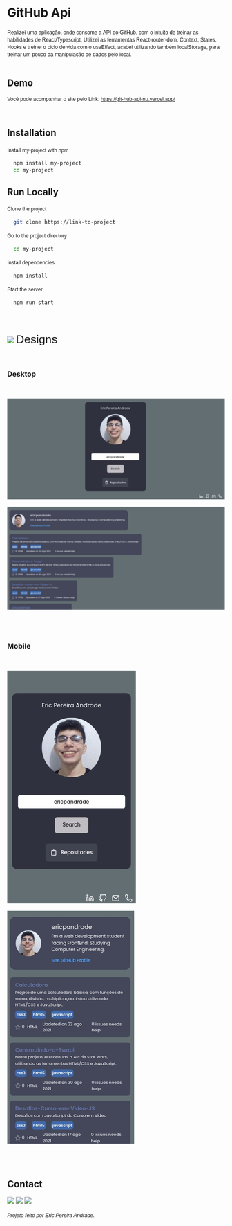 <link rel="preconnect" href="https://fonts.googleapis.com">
<link rel="preconnect" href="https://fonts.gstatic.com" crossorigin>
<link href="https://fonts.googleapis.com/css2?family=Poppins:wght@700&display=swap" rel="stylesheet">

# GitHub Api

<span style="font-family: 'Poppins', sans-serif;font-size:9pt">
Realizei uma aplicação, onde consome a API do GitHub, com o intuito de treinar as habilidades de React/Typescript. Utilizei as ferramentas React-router-dom, Context, States, Hooks e treinei o ciclo de vida com o useEffect, acabei utilizando também localStorage, para treinar um pouco da manipulação de dados pelo local.
</span>

<br/>
<br/>

## Demo

<span style="font-family: 'Poppins', sans-serif;font-size:9pt">

Você pode acompanhar o site pelo Link: https://git-hub-api-nu.vercel.app/

</span>

<br/>

## Installation

<span style="font-family: 'Poppins', sans-serif;font-size:9pt">
Install my-project with npm
</span>

```bash
  npm install my-project
  cd my-project
```

## Run Locally

<span style="font-family: 'Poppins', sans-serif;font-size:9pt">
Clone the project
</span>

```bash
  git clone https://link-to-project
```

<span style="font-family: 'Poppins', sans-serif;font-size:9pt">
Go to the project directory
</span>

```bash
  cd my-project
```

<span style="font-family: 'Poppins', sans-serif;font-size:9pt">
Install dependencies
</span>

```bash
  npm install
```

<span style="font-family: 'Poppins', sans-serif;font-size:9pt">
Start the server
</span>

```bash
  npm run start
```

<br />
<br />

<img src="https://camo.githubusercontent.com/3fa18cce0455bff030d54f283e560749b45f7bf4f2751857db81ff1bc3cb2bce/68747470733a2f2f696d672e69636f6e73382e636f6d2f6475736b2f36342f3030303030302f6b726974612e706e67"/> <span style="font-family: 'Poppins', sans-serif;font-size:20pt"> Designs<span>

<br/>

### **Desktop**

<br />

![Design Desktop](public/DesignHomeDesktop.jpeg)

![Design Repos Desktop](public/DesignReposDesktop.jpeg)

<br/>
<br/>

### **Mobile**

<br />

![Design Mobile](public/DesignHomeMobile.jpeg)

![Design Repos Mobile](public/DesignReposMobile.jpeg)

<br/>
<br/>

## Contact

<div> 
  
  <a href = "mailto:ericpandrade085@gmail.com"><img src="https://img.shields.io/badge/-Gmail-%23333?style=for-the-badge&logo=gmail&logoColor=red" target="_blank"></a>
  <a href="https://www.linkedin.com/in/eric-pereira-andrade-872a01210/" target="_blank"><img src="https://img.shields.io/badge/-LinkedIn-%230077B5?style=for-the-badge&logo=linkedin&logoColor=white" target="_blank"></a> 
  <a href="https://api.whatsapp.com/send?phone=+5585989828188&text=Olá! Gostaria de entrar em contato." target="_blank"><img src="https://img.shields.io/badge/WhatsApp-25D366?style=for-the-badge&logo=whatsapp&logoColor=white" target="_blank"></a>

</div>

<span style="font-family: 'Poppins', sans-serif;font-size:9pt; font-style:italic">
Projeto feito por Eric Pereira Andrade.
</span>
